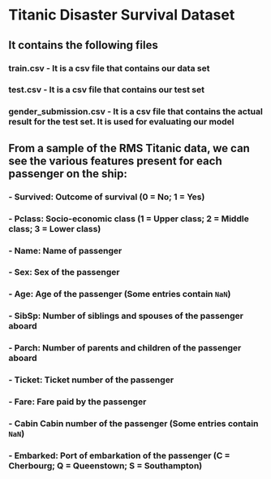# Titanic Disaster Survival Dataset
## __It contains the following files__
### **train.csv** - It is a csv file that contains our data set
### **test.csv** - It is a csv file that contains our test set
### **gender_submission.csv** - It is a csv file that contains the actual result for the test set. It is used for evaluating our model
## From a sample of the RMS Titanic data, we can see the various features present for each passenger on the ship:
### - **Survived**: Outcome of survival (0 = No; 1 = Yes)
### - **Pclass**: Socio-economic class (1 = Upper class; 2 = Middle class; 3 = Lower class)
### - **Name**: Name of passenger
### - **Sex**: Sex of the passenger
### - **Age**: Age of the passenger (Some entries contain `NaN`)
### - **SibSp**: Number of siblings and spouses of the passenger aboard
### - **Parch**: Number of parents and children of the passenger aboard
### - **Ticket**: Ticket number of the passenger
### - **Fare**: Fare paid by the passenger
### - **Cabin** Cabin number of the passenger (Some entries contain `NaN`)
### - **Embarked**: Port of embarkation of the passenger (C = Cherbourg; Q = Queenstown; S = Southampton)
